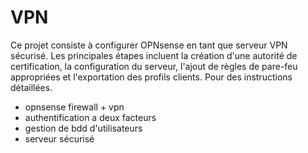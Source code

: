 # VPN

Ce projet consiste à configurer OPNsense en tant que serveur VPN sécurisé. Les principales étapes incluent la création d'une autorité de certification, la configuration du serveur, l'ajout de règles de pare-feu appropriées et l'exportation des profils clients. Pour des instructions détaillées.
- opnsense firewall + vpn
- authentification a deux facteurs
- gestion de bdd d'utilisateurs
- serveur sécurisé
